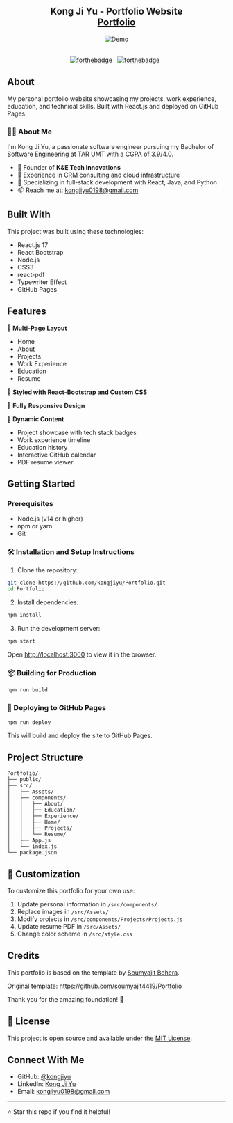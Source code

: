 <h2 align="center">
  Kong Ji Yu - Portfolio Website<br/>
  <a href="https://kongjiyu.github.io/Portfolio/" target="_blank">Portfolio</a>
</h2>

<div align="center">
  <img alt="Demo" src="./Images/readme-img1.png" />
</div>

<br/>

<center>

[![forthebadge](https://forthebadge.com/images/badges/built-with-love.svg)](https://forthebadge.com) &nbsp;
[![forthebadge](https://forthebadge.com/images/badges/made-with-javascript.svg)](https://forthebadge.com) &nbsp;

</center>

## About

My personal portfolio website showcasing my projects, work experience, education, and technical skills. Built with React.js and deployed on GitHub Pages.

### 👨‍💻 About Me

I'm Kong Ji Yu, a passionate software engineer pursuing my Bachelor of Software Engineering at TAR UMT with a CGPA of 3.9/4.0. 

- 🔭 Founder of **K&E Tech Innovations**
- 💼 Experience in CRM consulting and cloud infrastructure
- 🌱 Specializing in full-stack development with React, Java, and Python
- 📫 Reach me at: kongjiyu0198@gmail.com

## Built With

This project was built using these technologies:

- React.js 17
- React Bootstrap
- Node.js
- CSS3
- react-pdf
- Typewriter Effect
- GitHub Pages

## Features

**📖 Multi-Page Layout**
- Home
- About
- Projects
- Work Experience
- Education
- Resume

**🎨 Styled with React-Bootstrap and Custom CSS**

**📱 Fully Responsive Design**

**💼 Dynamic Content**
- Project showcase with tech stack badges
- Work experience timeline
- Education history
- Interactive GitHub calendar
- PDF resume viewer

## Getting Started

### Prerequisites

- Node.js (v14 or higher)
- npm or yarn
- Git

### 🛠 Installation and Setup Instructions

1. Clone the repository:
```bash
git clone https://github.com/kongjiyu/Portfolio.git
cd Portfolio
```

2. Install dependencies:
```bash
npm install
```

3. Run the development server:
```bash
npm start
```

Open [http://localhost:3000](http://localhost:3000) to view it in the browser.

### 📦 Building for Production

```bash
npm run build
```

### 🚀 Deploying to GitHub Pages

```bash
npm run deploy
```

This will build and deploy the site to GitHub Pages.

## Project Structure

```
Portfolio/
├── public/
├── src/
│   ├── Assets/
│   ├── components/
│   │   ├── About/
│   │   ├── Education/
│   │   ├── Experience/
│   │   ├── Home/
│   │   ├── Projects/
│   │   └── Resume/
│   ├── App.js
│   └── index.js
└── package.json
```

## 📝 Customization

To customize this portfolio for your own use:

1. Update personal information in `/src/components/`
2. Replace images in `/src/Assets/`
3. Modify projects in `/src/components/Projects/Projects.js`
4. Update resume PDF in `/src/Assets/`
5. Change color scheme in `/src/style.css`

## Credits

This portfolio is based on the template by [Soumyajit Behera](https://github.com/soumyajit4419/Portfolio). 

Original template: https://github.com/soumyajit4419/Portfolio

Thank you for the amazing foundation! 🙏

## 📄 License

This project is open source and available under the [MIT License](LICENSE).

## Connect With Me

- GitHub: [@kongjiyu](https://github.com/kongjiyu)
- LinkedIn: [Kong Ji Yu](https://www.linkedin.com/in/ji-yu-kong-249516279/)
- Email: kongjiyu0198@gmail.com

---

⭐ Star this repo if you find it helpful!
